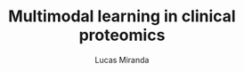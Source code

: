 ---
title: "Multimodal learning in clinical proteomics"
summary: "Predicting antimicrobial resistance in clinical settings could have significant impact for patients. Here, we extend the current state of the art by incorporating antibiotic structural information into our models."
series: ["Papers", "Medical Informatics", "Proteomics", "AMR"]
weight: 1
aliases: ["/software/DeepOF/"]
tags: ["Papers", "Medical Informatics", "Proteomics", "AMR", "Machine Learning", "Deep Learning", "Multimodal", "Clinical"]
author: ["Lucas Miranda"]
cover:
  image: AMR_multimodal.png
  alt: "AMR main figure"
draft: true
---